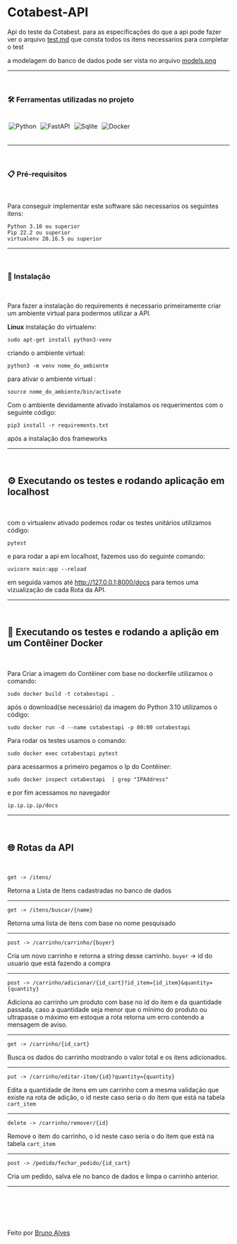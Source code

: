 # Cotabest-API

Api do teste da Cotabest.
para as especificações do que a api pode fazer ver o arquivo [test.md](./test.md) que consta todos os itens necessarios para completar o test

a modelagem do banco de dados pode ser vista no arquivo [models.png](./database/models.png)

---
<br>

### 🛠️ Ferramentas utilizadas no projeto

<br>

<div style="display: inline_block">

<img align="center" style="margin: 3px" alt="Python" src="https://img.shields.io/badge/-python-%233776AB?style=for-the-badge&logo=python&logoColor=white" />
<img align="center" style="margin: 3px"  alt="FastAPI" src="https://img.shields.io/badge/-fastapi-%23009688?style=for-the-badge&logo=fastapi&logoColor=white" />
<img align="center" style="margin: 3px"  alt="Sqlite" src="https://img.shields.io/badge/-sqlite-%23003B57?style=for-the-badge&logo=sqlite&logoColor=white" />
<img align="center" style="margin: 3px"  alt="Docker" src="https://img.shields.io/badge/-docker-%232496ED?style=for-the-badge&logo=docker&logoColor=white" />

</div>

<Br>

---


<br>

### 📋 Pré-requisitos

<br>

Para conseguir implementar este software são necessarios os seguintes itens:

```
Python 3.10 ou superior
Pip 22.2 ou superior
virtualenv 20.16.5 ou superior
```
---

<br>

### 🔧 Instalação

<br>

Para fazer a instalação do requirements é necessario primeiramente criar um ambiente virtual para podermos utilizar a API.

**Linux**
instalação do virtualenv:
```
sudo apt-get install python3-venv
```
criando o ambiente virtual:
```
python3 -m venv nome_do_ambiente
```
para ativar o ambiente virtual :
```
source nome_do_ambiente/bin/activate
```
Com o ambiente devidamente ativado instalamos os requerimentos com o seguinte código:
```
pip3 install -r requirements.txt
```
após a instalação dos frameworks 

---

<br>

## ⚙️ Executando os testes e rodando aplicação em localhost

<br>

com o virtualenv ativado podemos rodar os testes unitários utilizamos código:
```
pytest
```


e para rodar a api em localhost, fazemos uso do seguinte comando:

```
uvicorn main:app --reload
```

em seguida vamos até http://127.0.0.1:8000/docs para temos uma vizualização de cada Rota da API.

---
<br>
 
## 🐋 Executando os testes e rodando a aplição em um Contêiner Docker

<br>

Para Criar a imagem do Contêiner com base no dockerfile utilizamos o comando:
```
sudo docker build -t cotabestapi .
```

após o download(se necessário) da imagem do Python 3.10 utilizamos o código:
```
sudo docker run -d --name cotabestapi -p 80:80 cotabestapi
```

Para rodar os testes usamos o comando:
```
sudo docker exec cotabestapi pytest
```

para acessarmos a primeiro pegamos o Ip do Contêiner:
```
sudo docker inspect cotabestapi  | grep "IPAddress" 
```

e por fim acessamos no navegador
```
ip.ip.ip.ip/docs
```
---
<br>

## 🌐 Rotas da API

<br>

```
get -> /itens/ 
```
Retorna a Lista de Itens cadastradas no banco de dados

---
```
get -> /itens/buscar/{name}
```
Retorna uma lista de itens com base no nome pesquisado

---
```
post -> /carrinho/carrinho/{buyer}
```
Cria um novo carrinho e retorna a string desse carrinho.  `buyer` -> id do usuario que está fazendo a compra

---
```
post -> /carrinho/adicionar/{id_cart}?id_item={id_item}&quantity={quantity}
```
Adiciona ao carrinho um produto com base no id do item e da quantidade passada, caso a quantidade seja menor que o mínimo do produto ou ultrapasse o máximo em estoque a rota retorna um erro contendo a mensagem de aviso.

---
```
get -> /carrinho/{id_cart}
```
Busca os dados do carrinho mostrando o valor total e os itens adicionados.

---
```
put -> /carrinho/editar-item/{id}?quantity={quantity}
```
Edita a quantidade de itens em um carrinho com a mesma validação que existe na rota de adição, 
o id neste caso seria o do item que está na tabela `cart_item`

---
```
delete -> /carrinho/remover/{id}
```
Remove o item do carrinho, o id neste caso seria o do item que está na tabela `cart_item`

---
```
post -> /pedido/fechar_pedido/{id_cart}
```
Cria um pedido, salva ele no banco de dados e limpa o carrinho anterior.

---

<br>
<br>
<br>
<br>


Feito por [Bruno Alves](https://github.com/Brunoazzireluto)